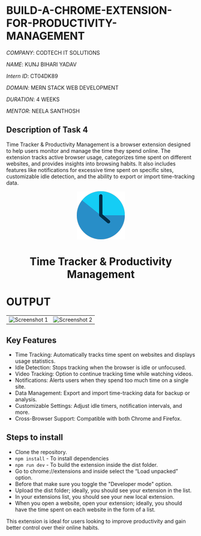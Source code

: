 # BUILD-A-CHROME-EXTENSION-FOR-PRODUCTIVITY-MANAGEMENT

*COMPANY*: CODTECH IT SOLUTIONS

*NAME*: KUNJ BIHARI YADAV

*Intern ID*: CT04DK89

*DOMAIN*: MERN STACK WEB DEVELOPMENT

*DURATION*: 4 WEEKS

*MENTOR*: NEELA SANTHOSH


## Description of Task 4
Time Tracker & Productivity Management is a browser extension designed to help users monitor and manage the time they spend online. The extension tracks active browser usage, categorizes time spent on different websites, and provides insights into browsing habits. It also includes features like notifications for excessive time spent on specific sites, customizable idle detection, and the ability to export or import time-tracking data.


<div align='center'>
    <img width="128" src="./public/assets/icons/128px.png"/>
    <h1>Time Tracker & Productivity Management</h1>
</div>


# OUTPUT


|   |   |
|---|---|
| ![Screenshot 1](https://github.com/user-attachments/assets/a99bdeec-a57a-4fc8-b304-2760a4cc5396) | ![Screenshot 2](https://github.com/user-attachments/assets/c2940d26-f32c-4819-976e-8df38ff81c14) |



## Key Features

- Time Tracking: Automatically tracks time spent on websites and displays usage statistics.
- Idle Detection: Stops tracking when the browser is idle or unfocused.
- Video Tracking: Option to continue tracking time while watching videos.
- Notifications: Alerts users when they spend too much time on a single site.
- Data Management: Export and import time-tracking data for backup or analysis.
- Customizable Settings: Adjust idle timers, notification intervals, and more.
- Cross-Browser Support: Compatible with both Chrome and Firefox.



## Steps to install

- Clone the repository.
- `npm install`  - To install dependencies
- `npm run dev`  - To build the extension inside the dist folder.
- Go to chrome://extensions and inside select the “Load unpacked” option.
- Before that make sure you toggle the "Developer mode" option.
- Upload the dist folder; ideally, you should see your extension in the list.
- In your extensions list, you should see your new local extension.
- When you open a website, open your extension; ideally, you should have the time spent on each website in the form of a list.

This extension is ideal for users looking to improve productivity and gain better control over their online habits.